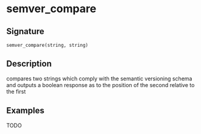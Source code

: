 # semver_compare

## Signature

`semver_compare(string, string)`

## Description

compares two strings which comply with the semantic versioning schema and outputs a boolean response as to the position of the second relative to the first

## Examples

TODO

